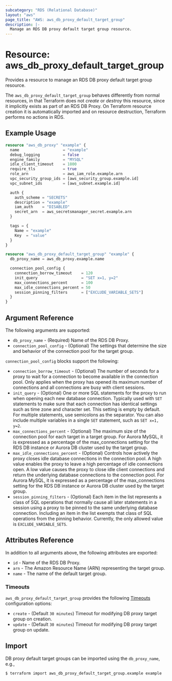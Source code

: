 ```yaml
---
subcategory: "RDS (Relational Database)"
layout: "aws"
page_title: "AWS: aws_db_proxy_default_target_group"
description: |-
  Manage an RDS DB proxy default target group resource.
---
```


# Resource: aws_db_proxy_default_target_group

Provides a resource to manage an RDS DB proxy default target group resource.

The `aws_db_proxy_default_target_group` behaves differently from normal resources, in that Terraform does not _create_ or _destroy_ this resource, since it implicitly exists as part of an RDS DB Proxy. On Terraform resource creation it is automatically imported and on resource destruction, Terraform performs no actions in RDS.

## Example Usage

```terraform
resource "aws_db_proxy" "example" {
  name                   = "example"
  debug_logging          = false
  engine_family          = "MYSQL"
  idle_client_timeout    = 1800
  require_tls            = true
  role_arn               = aws_iam_role.example.arn
  vpc_security_group_ids = [aws_security_group.example.id]
  vpc_subnet_ids         = [aws_subnet.example.id]

  auth {
    auth_scheme = "SECRETS"
    description = "example"
    iam_auth    = "DISABLED"
    secret_arn  = aws_secretsmanager_secret.example.arn
  }

  tags = {
    Name = "example"
    Key  = "value"
  }
}

resource "aws_db_proxy_default_target_group" "example" {
  db_proxy_name = aws_db_proxy.example.name

  connection_pool_config {
    connection_borrow_timeout    = 120
    init_query                   = "SET x=1, y=2"
    max_connections_percent      = 100
    max_idle_connections_percent = 50
    session_pinning_filters      = ["EXCLUDE_VARIABLE_SETS"]
  }
}
```

## Argument Reference

The following arguments are supported:

* `db_proxy_name` - (Required) Name of the RDS DB Proxy.
* `connection_pool_config` - (Optional) The settings that determine the size and behavior of the connection pool for the target group.

`connection_pool_config` blocks support the following:

* `connection_borrow_timeout` - (Optional) The number of seconds for a proxy to wait for a connection to become available in the connection pool. Only applies when the proxy has opened its maximum number of connections and all connections are busy with client sessions.
* `init_query` - (Optional) One or more SQL statements for the proxy to run when opening each new database connection. Typically used with `SET` statements to make sure that each connection has identical settings such as time zone and character set. This setting is empty by default. For multiple statements, use semicolons as the separator. You can also include multiple variables in a single `SET` statement, such as `SET x=1, y=2`.
* `max_connections_percent` - (Optional) The maximum size of the connection pool for each target in a target group. For Aurora MySQL, it is expressed as a percentage of the max_connections setting for the RDS DB instance or Aurora DB cluster used by the target group.
* `max_idle_connections_percent` - (Optional) Controls how actively the proxy closes idle database connections in the connection pool. A high value enables the proxy to leave a high percentage of idle connections open. A low value causes the proxy to close idle client connections and return the underlying database connections to the connection pool. For Aurora MySQL, it is expressed as a percentage of the max_connections setting for the RDS DB instance or Aurora DB cluster used by the target group.
* `session_pinning_filters` - (Optional) Each item in the list represents a class of SQL operations that normally cause all later statements in a session using a proxy to be pinned to the same underlying database connection. Including an item in the list exempts that class of SQL operations from the pinning behavior. Currently, the only allowed value is `EXCLUDE_VARIABLE_SETS`.

## Attributes Reference

In addition to all arguments above, the following attributes are exported:

* `id` - Name of the RDS DB Proxy.
* `arn` - The Amazon Resource Name (ARN) representing the target group.
* `name` - The name of the default target group.

### Timeouts

`aws_db_proxy_default_target_group` provides the following [Timeouts](https://www.terraform.io/docs/configuration/blocks/resources/syntax.html#operation-timeouts) configuration options:

- `create` - (Default `30 minutes`) Timeout for modifying DB proxy target group on creation.
- `update` - (Default `30 minutes`) Timeout for modifying DB proxy target group on update.

## Import

DB proxy default target groups can be imported using the `db_proxy_name`, e.g.,

```
$ terraform import aws_db_proxy_default_target_group.example example
```
